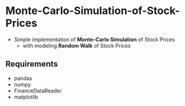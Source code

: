 # Monte-Carlo-Simulation-of-Stock-Prices
- Simple implementation of **Monte-Carlo Simulation** of Stock Prices
  - with modeling **Random Walk** of Stock Prices

## Requirements
- pandas
- numpy
- FinanceDataReader
- matplotlib
